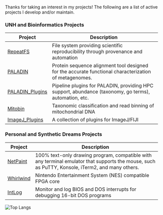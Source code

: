 Thanks for taking an interest in my projects!  The following are a list of active projects I develop and/or maintain.

### UNH and Bioinformatics Projects

| Project | Description |
| ------- | ----------- |
| [RepeatFS](https://github.com/ToniWestbrook/repeatfs) | File system providing scientific reproducibility through provenance and automation |
| [PALADIN](https://github.com/ToniWestbrook/paladin) | Protein sequence alignment tool designed for the accurate functional characterization of metagenomes. |
| [PALADIN_Plugins](https://github.com/ToniWestbrook/paladin-plugins) | Pipeline plugins for PALADIN, providing HPC support, abundance (taxonomy, go terms), automation, etc. |
| [Mitobin](https://github.com/ToniWestbrook/mitobin) | Taxonomic classification and read binning of mitochondrial DNA |
| [ImageJ_Plugins](https://github.com/ToniWestbrook/imagej-plugins) | A collection of plugins for ImageJ/FIJI |


### Personal and Synthetic Dreams Projects

| Project | Description |
| ------- | ----------- |
| [NetPaint](https://github.com/SyntheticDreams/NetPaint) |100% text-only drawing program, compatible with any terminal emulator that supports the mouse, such as PuTTY, Konsole, iTerm2, and many others. |
| [Whirlwind](https://github.com/SyntheticDreams/whirlwind) |Nintendo Entertainment System (NES) compatible FPGA core |
| [IntLog](https://github.com/ToniWestbrook/IntLog) |Monitor and log BIOS and DOS interrupts for debugging 16-bit DOS programs |


![Top Langs](https://github-readme-stats.vercel.app/api/top-langs/?username=ToniWestbrook&theme=tokyonight)
